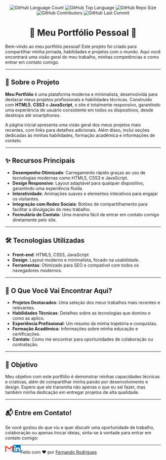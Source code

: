 <p align="center">
  <img alt="GitHub Language Count" src="https://img.shields.io/github/languages/count/Fe7rodrigues/My-portfolio" />
  <img alt="GitHub Top Language" src="https://img.shields.io/github/languages/top/Fe7rodrigues/My-portfolio" />
  <img alt="GitHub Repo Size" src="https://img.shields.io/github/repo-size/Fe7rodrigues/My-portfolio" />
  <img alt="GitHub Contributors" src="https://img.shields.io/github/contributors/Fe7rodrigues/My-portfolio" />
  <img alt="GitHub Last Commit" src="https://img.shields.io/github/last-commit/Fe7rodrigues/My-portfolio" />
</p>

<h1 align="center">🌟 Meu Portfólio Pessoal 🌟</h1>

Bem-vindo ao meu portfólio pessoal! Este projeto foi criado para compartilhar minha jornada, habilidades e projetos com o mundo. Aqui você encontrará uma visão geral do meu trabalho, minhas competências e como entrar em contato comigo.

---

## 🚀 Sobre o Projeto

**Meu Portfólio** é uma plataforma moderna e minimalista, desenvolvida para destacar meus projetos profissionais e habilidades técnicas. Construído com **HTML5**, **CSS3** e **JavaScript**, o site é totalmente responsivo, garantindo uma experiência de usuário consistente em todos os dispositivos, desde desktops até smartphones.

A página inicial apresenta uma visão geral dos meus projetos mais recentes, com links para detalhes adicionais. Além disso, inclui seções dedicadas às minhas habilidades, formação acadêmica e informações de contato.

---

## ✨ Recursos Principais

- **Desempenho Otimizado**: Carregamento rápido graças ao uso de tecnologias modernas como HTML5, CSS3 e JavaScript.
- **Design Responsivo**: Layout adaptável para qualquer dispositivo, garantindo uma experiência fluida.
- **Interatividade**: Animações suaves e elementos interativos para engajar os visitantes.
- **Integração com Redes Sociais**: Botões de compartilhamento para facilitar a divulgação do meu trabalho.
- **Formulário de Contato**: Uma maneira fácil de entrar em contato comigo diretamente pelo site.

---

## 🛠️ Tecnologias Utilizadas

- **Front-end**: HTML5, CSS3, JavaScript
- **Design**: Layout moderno e minimalista, focado na usabilidade.
- **Ferramentas**: Otimizado para SEO e compatível com todos os navegadores modernos.

---

## 📂 O Que Você Vai Encontrar Aqui?

- **Projetos Destacados**: Uma seleção dos meus trabalhos mais recentes e relevantes.
- **Habilidades Técnicas**: Detalhes sobre as tecnologias que domino e como as aplico.
- **Experiência Profissional**: Um resumo da minha trajetória e conquistas.
- **Formação Acadêmica**: Informações sobre minha educação e certificações.
- **Contato**: Como me encontrar para oportunidades de colaboração ou contratação.

---

## 🎯 Objetivo

Meu objetivo com este portfólio é demonstrar minhas capacidades técnicas e criativas, além de compartilhar minha paixão por desenvolvimento e design. Espero que ele transmita não apenas o que eu sei fazer, mas também minha dedicação em entregar projetos de alta qualidade.

---

## 📬 Entre em Contato!

Se você gostou do que viu e quer discutir uma oportunidade de trabalho, colaboração ou apenas trocar ideias, sinta-se à vontade para entrar em contato comigo:

<p align="center">
  <a href="mailto:fe7rodrigues@gmail.com">
    <img align="left" alt="Fernando Rodrigues | Gmail" width="26px" src="https://github.com/SatYu26/SatYu26/blob/master/Assets/Gmail.svg" />
  </a>   
  <a href="https://www.linkedin.com/in/fernando-rodrigues-69251a1a2/" target="_blank">
    <img align="left" alt="Fernando Rodrigues | LinkedIn" width="24px" src="https://github.com/SatYu26/SatYu26/blob/master/Assets/Linkedin.svg" />
  </a>
</p>

---

Feito com ❤️ por [Fernando Rodrigues](https://github.com/Fe7rodrigues)